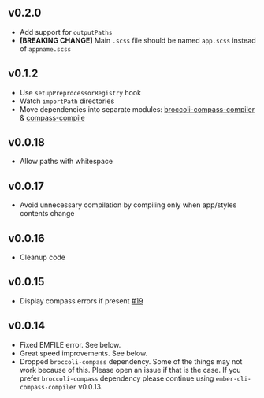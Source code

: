 ## v0.2.0

* Add support for `outputPaths`
* **[BREAKING CHANGE]** Main `.scss` file should be named `app.scss` instead of `appname.scss`

## v0.1.2

* Use `setupPreprocessorRegistry` hook
* Watch `importPath` directories
* Move dependencies into separate modules: [broccoli-compass-compiler](https://github.com/quaertym/broccoli-compass-compiler) & [compass-compile](https://github.com/quaertym/compass-compile)

## v0.0.18

* Allow paths with whitespace

## v0.0.17

* Avoid unnecessary compilation by compiling only when app/styles contents change

## v0.0.16

* Cleanup code

## v0.0.15

* Display compass errors if present [#19](https://github.com/quaertym/ember-cli-compass-compiler/pull/19)

## v0.0.14

* Fixed EMFILE error. See below.
* Great speed improvements. See below.
* Dropped `broccoli-compass` dependency. Some of the things may not work because of this. Please
open an issue if that is the case. If you prefer `broccoli-compass` dependency please continue
using `ember-cli-compass-compiler` v0.0.13. 
